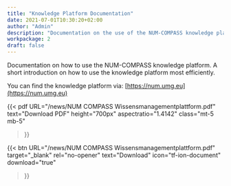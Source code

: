 ```yaml
---
title: "Knowledge Platform Documentation"
date: 2021-07-01T10:30:20+02:00
author: "Admin"
description: "Documentation on the use of the NUM-COMPASS knowledge platform"
workpackage: 2
draft: false
---
```


Documentation on how to use the NUM-COMPASS knowledge platform. A short introduction on how to use the knowledge platform most efficiently.

You can find the knowledge platform via: [https://num.umg.eu](https://num.umg.eu)


{{< pdf
    URL="/news/NUM COMPASS Wissensmanagementplattform.pdf"
    text="Download PDF"
    height="700px"
    aspectratio="1.4142"
    class="mt-5 mb-5"
>}}


{{< btn
        URL="/news/NUM COMPASS Wissensmanagementplattform.pdf"
        target="_blank"
        rel="no-opener"
        text="Download"
        icon="tf-ion-document"
        download="true"
>}}
